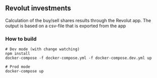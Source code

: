 ## Revolut investments

Calculation of the buy/sell shares results through the Revolut app. The output is based on a csv-file that is exported from the app

### How to build

```
# Dev mode (with change watching)
npm install
docker-compose -f docker-compose.yml -f docker-compose.dev.yml up

# Prod mode
docker-compose up
```
